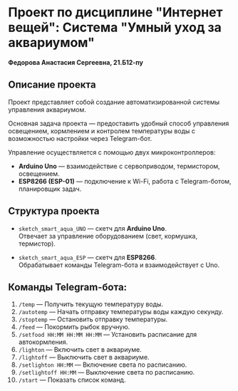 # Проект по дисциплине "Интернет вещей": Система "Умный уход за аквариумом"  

**Федорова Анастасия Сергеевна, 21.Б12-пу**

## Описание проекта

Проект представляет собой создание автоматизированной системы управления аквариумом.

Основная задача проекта — предоставить удобный способ управления освещением, кормлением и контролем температуры воды с возможностью настройки через Telegram-бот. 

Управление осуществляется с помощью двух микроконтроллеров:  
- **Arduino Uno** — взаимодействие с сервоприводом, термистором, освещением.  
- **ESP8266 (ESP-01)** — подключение к Wi-Fi, работа с Telegram-ботом, планировщик задач.

## Структура проекта

- `sketch_smart_aqua_UNO` — скетч для **Arduino Uno**.  
  Отвечает за управление оборудованием (свет, кормушка, термистор).

- `sketch_smart_aqua_ESP` — скетч для **ESP8266**.  
  Обрабатывает команды Telegram-бота и взаимодействует с Uno.


## Команды Telegram-бота:

1. `/temp` — Получить текущую температуру воды.  
2. `/autotemp` — Начать отправку температуры воды каждую секунду.  
3. `/stoptemp` — Остановить отправку температуры.  
4. `/feed` — Покормить рыбок вручную.  
5. `/setfood HH:MM HH:MM HH:MM` — Установить расписание для автокормления.  
6. `/lighton` — Включить свет в аквариуме.  
7. `/lightoff` — Выключить свет в аквариуме.  
8. `/setlighton HH:MM` — Включение света по расписанию.  
9. `/setlightoff HH:MM` — Выключение света по расписанию.  
10. `/start` — Показать список команд.
